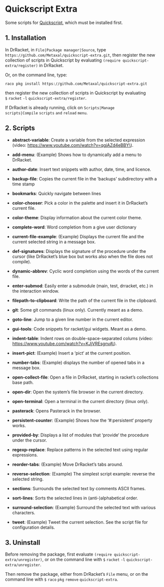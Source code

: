 # Quickscript Extra

Some scripts for [Quickscript](https://github.com/Metaxal/quickscript),
which must be installed first.

## 1. Installation

In DrRacket, in `File|Package manager|Source`, type
`https://github.com/Metaxal/quickscript-extra.git`, then register the
new collection of scripts in Quickscript by evaluating `(require
quickscript-extra/register)` in DrRacket.

Or, on the command line, type:

```racket
raco pkg install https://github.com/Metaxal/quickscript-extra.git
```

then register the new collection of scripts in Quickscript by evaluating
`$` `racket` `-l` `quickscript-extra/register`.

If DrRacket is already running, click on `Scripts|Manage
scripts|Compile` `scripts` `and` `reload` `menu`.

## 2. Scripts

* **abstract-variable**: Create a variable from the selected expression
  \(video: https://www.youtube.com/watch?v=qgjAZd4eBBY\).

* **add-menu**: \(Example\) Shows how to dynamically add a menu to
  DrRacket.

* **author-date**: Insert text snippets with author, date, time, and
  licence.

* **backup-file**: Copies the current file in the ’backups’ subdirectory
  with a time stamp

* **bookmarks**: Quickly navigate between lines

* **color-chooser**: Pick a color in the palette and insert it in
  DrRacket’s current file.

* **color-theme**: Display information about the current color theme.

* **complete-word**: Word completion from a give user dictionary

* **current-file-example**: \(Example\) Displays the current file and
  the current selected string in a message box.

* **def-signatures**: Displays the signature of the procedure under the
  cursor \(like DrRacket’s blue box but works also when the file does
  not compile\).

* **dynamic-abbrev**: Cyclic word completion using the words of the
  current file.

* **enter-submod**: Easily enter a submodule \(main, test, drracket,
  etc.\) in the interaction window.

* **filepath-to-clipboard**: Write the path of the current file in the
  clipboard.

* **git**: Some git commands \(linux only\). Currently meant as a demo.

* **goto-line**: Jump to a given line number in the current editor.

* **gui-tools**: Code snippets for racket/gui widgets. Meant as a demo.

* **indent-table**: Indent rows on double-space-separated colums
  \(video: https://www.youtube.com/watch?v=KJjVREsgnvA\).

* **insert-pict**: \(Example\) Insert a ‘pict‘ at the current position.

* **number-tabs**: \(Example\) displays the number of opened tabs in a
  message box.

* **open-collect-file**: Open a file in DrRacket, starting in racket’s
  collections base path.

* **open-dir**: Open the system’s file browser in the current directory.

* **open-terminal**: Open a terminal in the current directory \(linux
  only\).

* **pasterack**: Opens Pasterack in the browser.

* **persistent-counter**: \(Example\) Shows how the ‘\#:persistent‘
  property works.

* **provided-by**: Displays a list of modules that ‘provide‘ the
  procedure under the cursor.

* **regexp-replace**: Replace patterns in the selected text using
  regular expressions.

* **reorder-tabs**: \(Example\) Move DrRacket’s tabs around.

* **reverse-selection**: \(Example\) The simplest script example:
  reverse the selected string.

* **sections**: Surrounds the selected text by comments ASCII frames.

* **sort-lines**: Sorts the selected lines in \(anti-\)alphabetical
  order.

* **surround-selection**: \(Example\) Surround the selected text with
  various characters.

* **tweet**: \(Example\) Tweet the current selection. See the script
  file for configuration details.

## 3. Uninstall

Before removing the package, first evaluate `(require
quickscript-extra/unregister)`, or on the command line with
`$` `racket` `-l` `quickscript-extra/unregister`.

Then remove the package, either from DrRacket’s `File` menu, or on the
command line with `$` `raco` `pkg` `remove` `quickscript-extra`.
